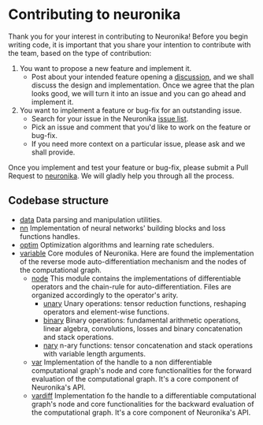 # Contributing to neuronika

Thank you for your interest in contributing to Neuronika! Before you begin writing code, it is important that you share your intention to contribute with the team, based on the type of contribution:

1. You want to propose a new feature and implement it.
    - Post about your intended feature opening a [discussion](https://github.com/neuronika/neuronika/discussions), and we shall discuss the design and implementation. Once we agree that the plan looks good, we will turn it into an issue and you can go ahead and implement it.
2. You want to implement a feature or bug-fix for an outstanding issue.
    - Search for your issue in the Neuronika [issue list](https://github.com/neuronika/neuronika/issues).
    - Pick an issue and comment that you'd like to work on the feature or bug-fix.
    - If you need more context on a particular issue, please ask and we shall provide.

Once you implement and test your feature or bug-fix, please submit a Pull Request to [neuronika](https://github.com/neuronika/neuronika). We will gladly help you through all the process.

## Codebase structure

* [data](https://github.com/neuronika/neuronika/tree/main/src/data) Data parsing and manipulation utilities.
* [nn](https://github.com/neuronika/neuronika/tree/main/src/nn) Implementation of neural networks' building blocks and loss functions handles.
* [optim](https://github.com/neuronika/neuronika/tree/main/src/optim) Optimization algorithms and learning rate schedulers.
* [variable](https://github.com/neuronika/neuronika/tree/main/src/variable) Core modules of Neuronika. Here are found the implementation of the reverse mode auto-differentiation mechanism and the nodes of the computational graph.
    - [node](https://github.com/neuronika/neuronika/tree/main/src/variable/node) This module contains the implementations of differentiable operators and the chain-rule for auto-differentiation. Files are organized accordingly to the operator's arity.
        - [unary](https://github.com/neuronika/neuronika/tree/main/src/variable/node/unary) Unary operations: tensor reduction functions, reshaping operators and element-wise functions.
        - [binary](https://github.com/neuronika/neuronika/tree/main/src/variable/node/binary) Binary operations: fundamental arithmetic operations, linear algebra, convolutions, losses and binary concatenation and stack operations.
        - [nary](https://github.com/neuronika/neuronika/tree/main/src/variable/node/nary) n-ary functions: tensor concatenation and stack operations with variable length arguments.
    - [var](https://github.com/neuronika/neuronika/blob/main/src/variable/var.rs) Implementation of the handle to a non differentiable computational graph's node and core functionalities for the forward evaluation of the computational graph. It's a core component of Neuronika's API.
    - [vardiff](https://github.com/neuronika/neuronika/blob/main/src/variable/vardiff.rs) Implementation fo the handle to a differentiable computational graph's node and core functionalities for the backward evaluation of the computational graph. It's a core component of Neuronika's API.
